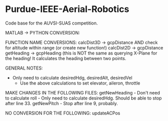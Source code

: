 # Purdue-IEEE-Aerial-Robotics
Code base for the AUVSI-SUAS competition.

MATLAB -> PYTHON CONVERSION:

FUNCTION NAME CONVERSIONS:
	calcDist3D -> gcpDistance AND check for altitude within range (or create new function!)
	calcDist2D -> gcpDistance
	getHeading -> gcpHeading (this is NOT the same as querying X-Plane for the heading! It calculates the heading between two points.

GENERAL NOTES:
- Only need to calculate desiredHdg, desiredAlt, desiredVel
	- Use the above calculations to set elevator, aileron, throttle

MAKE CHANGES IN THE FOLLOWING FILES:
	getNewHeading
		- Don't need to calculate roll
		- Only need to calculate desiredHdg. Should be able to stop after line 33.
	getNewPitch
		- Stop after line 9, probably.
	
NO CONVERSION FOR THE FOLLOWING:
	updateACPos
	